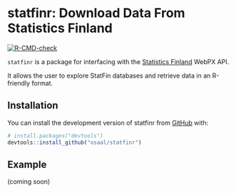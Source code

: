 
<!-- README.md is generated from README.Rmd. Please edit that file -->

# statfinr: Download Data From Statistics Finland

<!-- badges: start -->

[![R-CMD-check](https://github.com/osaal/statfinr/actions/workflows/R-CMD-check.yaml/badge.svg)](https://github.com/osaal/statfinr/actions/workflows/R-CMD-check.yaml)
<!-- badges: end -->

`statfinr` is a package for interfacing with the [Statistics
Finland](https://stat.fi/index_en.html) WebPX API.

It allows the user to explore StatFin databases and retrieve data in an
R-friendly format.

## Installation

You can install the development version of statfinr from
[GitHub](https://github.com/) with:

``` r
# install.packages("devtools")
devtools::install_github("osaal/statfinr")
```

## Example

(coming soon)
